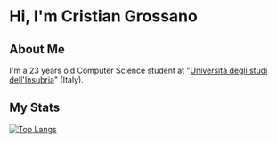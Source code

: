 # Hi, I'm Cristian Grossano

## About Me
I'm a 23 years old Computer Science student at "[Università degli studi dell'Insubria](https://www.uninsubria.it/)" (Italy).


## My Stats
[![Top Langs](https://github-readme-stats.vercel.app/api/top-langs/?username=cristiangrossano&layout=compact&langs_count=6&theme=radical)](https://github.com/anuraghazra/github-readme-stats)
